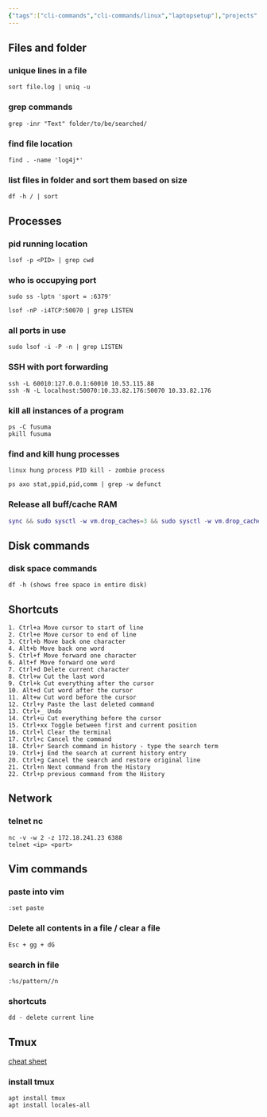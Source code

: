 ```yaml
---
{"tags":["cli-commands","cli-commands/linux","laptopsetup"],"projects":null,"url":null,"type":null,"Description":"Useful cli / command line commands that are useful & Things to do to setup a new laptop","Areas":null,"publish":true,"PassFrontmatter":true,"created":"2024-12-02T19:51:08.192+05:30","updated":"2024-12-26T08:34:11.484+05:30"}
---
```


## Files and folder

### unique lines in a file

```Plain
sort file.log | uniq -u
```

### grep commands

```Plain
grep -inr "Text" folder/to/be/searched/
```

### find file location

```Plain
find . -name 'log4j*'
```

### list files in folder and sort them based on size

```Plain
df -h / | sort
```

## Processes

### pid running location

```Plain
lsof -p <PID> | grep cwd
```

### who is occupying port

```Plain
sudo ss -lptn 'sport = :6379'

lsof -nP -i4TCP:50070 | grep LISTEN
```

### all ports in use

```Plain
sudo lsof -i -P -n | grep LISTEN
```

### SSH with port forwarding

```Plain
ssh -L 60010:127.0.0.1:60010 10.53.115.88
ssh -N -L localhost:50070:10.33.82.176:50070 10.33.82.176
```

### kill all instances of a program

```Plain
ps -C fusuma
pkill fusuma
```

### find and kill hung processes

```Plain
linux hung process PID kill - zombie process

ps axo stat,ppid,pid,comm | grep -w defunct
```

### Release all buff/cache RAM

```Lua
sync && sudo sysctl -w vm.drop_caches=3 && sudo sysctl -w vm.drop_caches=0
```

  

## Disk commands

### disk space commands

```Plain
df -h (shows free space in entire disk)
```

## Shortcuts

```Plain
1. Ctrl+a Move cursor to start of line
2. Ctrl+e Move cursor to end of line
3. Ctrl+b Move back one character
4. Alt+b Move back one word
5. Ctrl+f Move forward one character
6. Alt+f Move forward one word
7. Ctrl+d Delete current character
8. Ctrl+w Cut the last word
9. Ctrl+k Cut everything after the cursor
10. Alt+d Cut word after the cursor
11. Alt+w Cut word before the cursor
12. Ctrl+y Paste the last deleted command
13. Ctrl+_ Undo
14. Ctrl+u Cut everything before the cursor
15. Ctrl+xx Toggle between first and current position
16. Ctrl+l Clear the terminal
17. Ctrl+c Cancel the command
18. Ctrl+r Search command in history - type the search term
19. Ctrl+j End the search at current history entry
20. Ctrl+g Cancel the search and restore original line
21. Ctrl+n Next command from the History
22. Ctrl+p previous command from the History
```

## Network

### telnet nc

```Plain
nc -v -w 2 -z 172.18.241.23 6388
telnet <ip> <port>
```

## Vim commands

### paste into vim

```Plain
:set paste
```

### Delete all contents in a file / clear a file

```Plain
Esc + gg + dG
```

### search in file

```Plain
:%s/pattern//n
```

### shortcuts

```Plain
dd - delete current line
```

## Tmux

[cheat sheet](https://tmuxcheatsheet.com/)  
### install tmux  

```Plain
apt install tmux
apt install locales-all
```